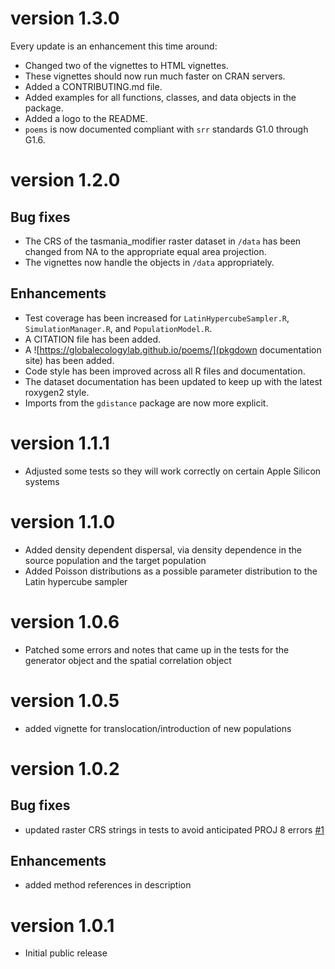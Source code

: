 # version 1.3.0

Every update is an enhancement this time around:

- Changed two of the vignettes to HTML vignettes.
- These vignettes should now run much faster on CRAN servers.
- Added a CONTRIBUTING.md file.
- Added examples for all functions, classes, and data objects in the package.
- Added a logo to the README.
- `poems` is now documented compliant with `srr` standards G1.0 through G1.6.

# version 1.2.0

## Bug fixes
- The CRS of the tasmania_modifier raster dataset in `/data` has been changed from NA to the appropriate equal area projection.
- The vignettes now handle the objects in `/data` appropriately.

## Enhancements
- Test coverage has been increased for `LatinHypercubeSampler.R`, 
`SimulationManager.R`, and `PopulationModel.R`.
- A CITATION file has been added.
- A ![https://globalecologylab.github.io/poems/](pkgdown documentation site) has been added.
- Code style has been improved across all R files and documentation.
- The dataset documentation has been updated to keep up with the latest roxygen2 style.
- Imports from the `gdistance` package are now more explicit.


# version 1.1.1

- Adjusted some tests so they will work correctly on certain Apple Silicon systems

# version 1.1.0

- Added density dependent dispersal, via density dependence in the source population and the target population
- Added Poisson distributions as a possible parameter distribution to the Latin hypercube sampler

# version 1.0.6

- Patched some errors and notes that came up in the tests for the generator object and the spatial correlation object

# version 1.0.5

- added vignette for translocation/introduction of new populations

# version 1.0.2

## Bug fixes

- updated raster CRS strings in tests to avoid anticipated PROJ 8 errors
  [#1](https://github.com/GlobalEcologyLab/poems/issues/1)

## Enhancements

- added method references in description

# version 1.0.1

- Initial public release
